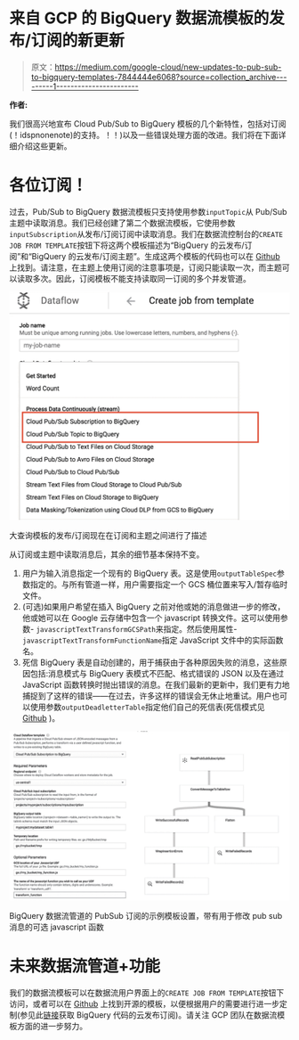 # 来自 GCP 的 BigQuery 数据流模板的发布/订阅的新更新

> 原文：<https://medium.com/google-cloud/new-updates-to-pub-sub-to-bigquery-templates-7844444e6068?source=collection_archive---------1----------------------->

**作者:**

我们很高兴地宣布 Cloud Pub/Sub to BigQuery 模板的几个新特性，包括对订阅(！idspnonenote)的支持。！！)以及一些错误处理方面的改进。我们将在下面详细介绍这些更新。

# 各位订阅！

过去，Pub/Sub to BigQuery 数据流模板只支持使用参数`inputTopic`从 Pub/Sub 主题中读取消息。我们已经创建了第二个数据流模板，它使用参数`inputSubscription`从发布/订阅订阅中读取消息。我们在数据流控制台的`CREATE JOB FROM TEMPLATE`按钮下将这两个模板描述为“BigQuery 的云发布/订阅”和“BigQuery 的云发布/订阅主题”。生成这两个模板的代码也可以在 [Github](https://github.com/GoogleCloudPlatform/DataflowTemplates/blob/master/src/main/java/com/google/cloud/teleport/templates/PubSubToBigQuery.java) 上找到。请注意，在主题上使用订阅的注意事项是，订阅只能读取一次，而主题可以读取多次。因此，订阅模板不能支持读取同一订阅的多个并发管道。

![](img/d2aac20ac988cb60b3d4af62fc104b06.png)

大查询模板的发布/订阅现在在订阅和主题之间进行了描述

从订阅或主题中读取消息后，其余的细节基本保持不变。

1.  用户为输入消息指定一个现有的 BigQuery 表。这是使用`outputTableSpec`参数指定的。与所有管道一样，用户需要指定一个 GCS 桶位置来写入/暂存临时文件。
2.  (可选)如果用户希望在插入 BigQuery 之前对他或她的消息做进一步的修改，他或她可以在 Google 云存储中包含一个 javascript 转换文件。这可以使用参数- `javascriptTextTransformGCSPath`来指定。然后使用属性- `javascriptTextTransformFunctionName`指定 JavaScript 文件中的实际函数名。
3.  死信 BigQuery 表是自动创建的，用于捕获由于各种原因失败的消息，这些原因包括:消息模式与 BigQuery 表模式不匹配、格式错误的 JSON 以及在通过 JavaScript 函数转换时抛出错误的消息。在我们最新的更新中，我们更有力地捕捉到了这样的错误——在过去，许多这样的错误会无休止地重试。用户也可以使用参数`outputDeadletterTable`指定他们自己的死信表(死信模式见 [Github](https://github.com/GoogleCloudPlatform/DataflowTemplates/blob/master/src/main/resources/schema/pubsubmessage_deadletter_table_schema.json) )。

![](img/6e0dfb0e1fb0061e89debbcfb3d3d51a.png)

BigQuery 数据流管道的 PubSub 订阅的示例模板设置，带有用于修改 pub sub 消息的可选 javascript 函数

# 未来数据流管道+功能

我们的数据流模板可以在数据流用户界面上的`CREATE JOB FROM TEMPLATE`按钮下访问，或者可以在 [Github](https://github.com/GoogleCloudPlatform/DataflowTemplates/tree/master/src/main/java/com/google/cloud/teleport/templates) 上找到开源的模板，以便根据用户的需要进行进一步定制(参见此[链接](https://github.com/GoogleCloudPlatform/DataflowTemplates/blob/master/src/main/java/com/google/cloud/teleport/templates/PubSubToBigQuery.java)获取 BigQuery 代码的云发布订阅)。请关注 GCP 团队在数据流模板方面的进一步努力。